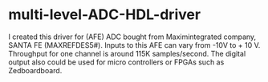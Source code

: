 # multi-level-ADC-HDL-driver
I created this driver for (AFE) ADC bought from Maximintegrated company, SANTA FE (MAXREFDES5#). Inputs to this AFE can vary from -10V to + 10 V. Throughput for one channel is around 115K samples/second. The digital output also could be used for micro controllers or FPGAs such as Zedboardboard.
